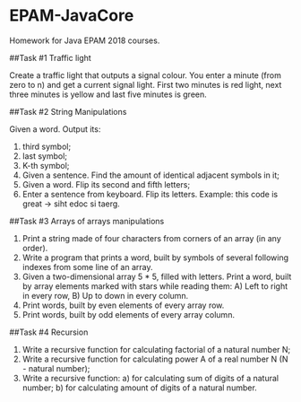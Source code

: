 # EPAM-JavaCore
Homework for Java EPAM 2018 courses.

   ##Task #1 Traffic light   
   
 Create a traffic light that outputs a signal colour. You enter a minute (from zero to n) and get
 a current signal light. First two minutes is red light, next three minutes is yellow and last five minutes is green.
 
  ##Task #2 String Manipulations   
  
 Given a word. Output its:
 1) third symbol;
 2) last symbol;
 3) K-th symbol;
 4) Given a sentence. Find the amount of identical adjacent symbols in it;
 5) Given a word. Flip its second and fifth letters;
 6) Enter a sentence from keyboard. Flip its letters. Example: this code is great -> siht edoc si taerg.
 
   ##Task #3 Arrays of arrays manipulations 
   
  1) Print a string made of four characters from corners of an array (in any order).
  2) Write a program that prints a word, built by symbols of several following indexes from some line of an array.
  3) Given a two-dimensional array 5 * 5, filled with letters. Print a word, built by array elements marked with stars while reading them: A) Left to right in every row, B) Up to down in every column.
  4) Print words, built by even elements of every array row.
  5) Print words, built by odd elements of every array column.

   ##Task #4 Recursion
   
  1) Write a recursive function for calculating factorial of a natural number N;
  2) Write a recursive function for calculating power A of a real number N (N - natural number);
  3) Write a recursive function:
      a) for calculating sum of digits of a natural number;
      b) for calculating amount of digits of a natural number.
